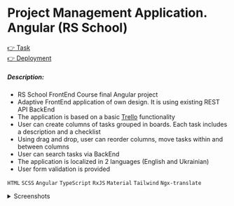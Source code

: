 # Project Management Application. Angular (RS School)
[👉 Task](https://github.com/rolling-scopes-school/js-fe-course-en/blob/main/tasks/angular/project-management-system.md)  
[👉 Deployment](https://cyberalex-pma.netlify.app/)
##### Description:  
- RS School FrontEnd Course final Angular project
- Adaptive FrontEnd application of own design. It is using existing REST API BackEnd
- The application is based on a basic [Trello](https://trello.com/) functionality
- User can create columns of tasks grouped in boards. Each task includes a description and a checklist
- Using drag and drop, user can reorder columns, move tasks within and between columns
- User can search tasks via BackEnd
- The application is localized in 2 languages (English and Ukrainian)
- User form validation is provided
  
`HTML` `SCSS` `Angular` `TypeScript` `RxJS` `Material` `Tailwind` `Ngx-translate` 

<details>
<summary>Screenshots</summary>

[![LINK](https://github.com/BayanAlex/portfolio/blob/main/img/pma1.png)](https://cyberalex-pma.netlify.app/)  
[![LINK](https://github.com/BayanAlex/portfolio/blob/main/img/pma2.png)](https://cyberalex-pma.netlify.app/)  
[![LINK](https://github.com/BayanAlex/portfolio/blob/main/img/pma3.png)](https://cyberalex-pma.netlify.app/)  
[![LINK](https://github.com/BayanAlex/portfolio/blob/main/img/pma4.png)](https://cyberalex-pma.netlify.app/)  </details>
